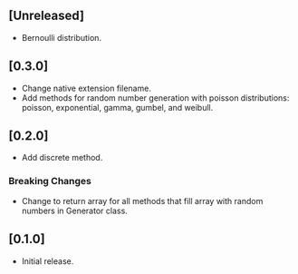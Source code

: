 ## [Unreleased]
- Bernoulli distribution.

## [0.3.0]
- Change native extension filename.
- Add methods for random number generation with poisson distributions: poisson, exponential, gamma, gumbel, and weibull.

## [0.2.0]
- Add discrete method.

### Breaking Changes
- Change to return array for all methods that fill array with random numbers in Generator class.

## [0.1.0]
- Initial release.
